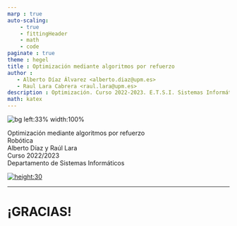 ```yaml
---
marp : true
auto-scaling:
    - true
    - fittingHeader
    - math
    - code
paginate : true
theme : hegel
title : Optimización mediante algoritmos por refuerzo
author :
   - Alberto Díaz Álvarez <alberto.diaz@upm.es>
   - Raul Lara Cabrera <raul.lara@upm.es>
description : Optimización. Curso 2022-2023. E.T.S.I. Sistemas Informáticos (UPM)
math: katex
---
```


<!-- _class: titlepage -->
![bg left:33% width:100%](https://upload.wikimedia.org/wikipedia/commons/1/1b/Reinforcement_learning_diagram.svg)

<div class="title">Optimización mediante algoritmos por refuerzo</div>
<div class="subtitle">Robótica</div>
<div class="author">Alberto Díaz y Raúl Lara</div>
<div class="date">Curso 2022/2023</div>
<div class="organization">Departamento de Sistemas Informáticos</div>

[![height:30](https://img.shields.io/badge/License-CC%20BY--NC--SA%204.0-informational.svg)](https://creativecommons.org/licenses/by-nc-sa/4.0/)

---

# ¡GRACIAS!<!--_class: transition-->
